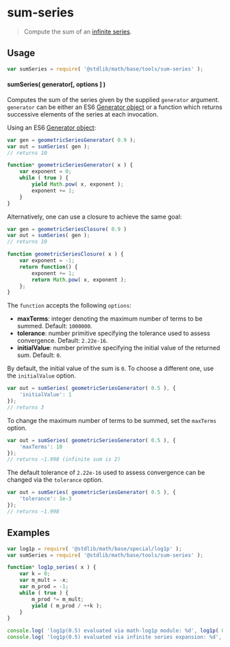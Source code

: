 sum-series
===

> Compute the sum of an [infinite series][infinite-series].

<!-- <usage> -->

## Usage

``` javascript
var sumSeries = require( '@stdlib/math/base/tools/sum-series' );
```

#### sumSeries( generator[, options ] )

Computes the sum of the series given by the supplied `generator` argument. `generator` can be either an ES6 [Generator object][es6-generator] or a function which returns successive elements of the series at each invocation.

Using an ES6 [Generator object][es6-generator]:

```javascript
var gen = geometricSeriesGenerator( 0.9 );
var out = sumSeries( gen );
// returns 10

function* geometricSeriesGenerator( x ) {
	var exponent = 0;
	while ( true ) {
		yield Math.pow( x, exponent );
		exponent += 1;
	}
}
```

Alternatively, one can use a closure to achieve the same goal:

```javascript
var gen = geometricSeriesClosure( 0.9 )
var out = sumSeries( gen );
// returns 10

function geometricSeriesClosure( x ) {
	var exponent = -1;
	return function() {
		exponent += 1;
		return Math.pow( x, exponent );
	};
}
```

The `function` accepts the following `options`:
*	__maxTerms__: integer denoting the maximum number of terms to be summed. Default: `1000000`.
*	__tolerance__: number primitive specifying the tolerance used to assess convergence. Default: `2.22e-16`.
*	__initialValue__: number primitive specifying the initial value of the returned sum. Default: `0`.

By default, the initial value of the sum is `0`. To choose a different one, use the `initialValue` option.

```javascript
var out = sumSeries( geometricSeriesGenerator( 0.5 ), {
	'initialValue': 1
});
// returns 3
```

To change the maximum number of terms to be summed, set the `maxTerms` option.

```javascript
var out = sumSeries( geometricSeriesGenerator( 0.5 ), {
	'maxTerms': 10
});
// returns ~1.998 (infinite sum is 2)
```

The default tolerance of `2.22e-16` used to assess convergence can be changed via the `tolerance` option.

```javascript
var out = sumSeries( geometricSeriesGenerator( 0.5 ), {
	'tolerance': 1e-3
});
// returns ~1.998
```

<!-- </usage> -->

<!-- <examples> -->

## Examples

``` javascript
var log1p = require( '@stdlib/math/base/special/log1p' );
var sumSeries = require( '@stdlib/math/base/tools/sum-series' );

function* log1p_series( x ) {
	var k = 0;
	var m_mult = -x;
	var m_prod = -1;
	while ( true ) {
		m_prod *= m_mult;
		yield ( m_prod / ++k );
	}
}

console.log( 'log1p(0.5) evaluated via math-log1p module: %d', log1p( 0.5 ) );
console.log( 'log1p(0.5) evaluated via infinite series expansion: %d', sumSeries( log1p_series( 0.5 ) ) );
```

<!-- </examples> -->

<!-- <links> -->

[infinite-series]: https://en.wikipedia.org/wiki/Series_%28mathematics%29
[es6-generator]: https://developer.mozilla.org/en-US/docs/Web/JavaScript/Reference/Statements/function*

<!-- </links> -->
